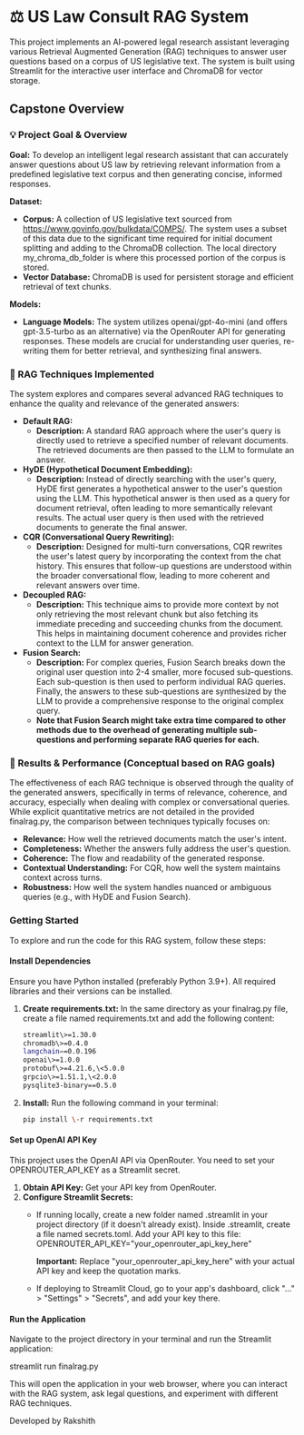 # **⚖️ US Law Consult RAG System**

This project implements an AI-powered legal research assistant leveraging various Retrieval Augmented Generation (RAG) techniques to answer user questions based on a corpus of US legislative text. The system is built using Streamlit for the interactive user interface and ChromaDB for vector storage.

## **Capstone Overview**

### **💡 Project Goal & Overview**

**Goal:** To develop an intelligent legal research assistant that can accurately answer questions about US law by retrieving relevant information from a predefined legislative text corpus and then generating concise, informed responses.

**Dataset:**

* **Corpus:** A collection of US legislative text sourced from https://www.govinfo.gov/bulkdata/COMPS/. The system uses a subset of this data due to the significant time required for initial document splitting and adding to the ChromaDB collection. The local directory my\_chroma\_db\_folder is where this processed portion of the corpus is stored.  
* **Vector Database:** ChromaDB is used for persistent storage and efficient retrieval of text chunks.

**Models:**

* **Language Models:** The system utilizes openai/gpt-4o-mini (and offers gpt-3.5-turbo as an alternative) via the OpenRouter API for generating responses. These models are crucial for understanding user queries, re-writing them for better retrieval, and synthesizing final answers.

### **🧠 RAG Techniques Implemented**

The system explores and compares several advanced RAG techniques to enhance the quality and relevance of the generated answers:

* **Default RAG:**  
  * **Description:** A standard RAG approach where the user's query is directly used to retrieve a specified number of relevant documents. The retrieved documents are then passed to the LLM to formulate an answer.  
* **HyDE (Hypothetical Document Embedding):**  
  * **Description:** Instead of directly searching with the user's query, HyDE first generates a hypothetical answer to the user's question using the LLM. This hypothetical answer is then used as a query for document retrieval, often leading to more semantically relevant results. The actual user query is then used with the retrieved documents to generate the final answer.  
* **CQR (Conversational Query Rewriting):**  
  * **Description:** Designed for multi-turn conversations, CQR rewrites the user's latest query by incorporating the context from the chat history. This ensures that follow-up questions are understood within the broader conversational flow, leading to more coherent and relevant answers over time.  
* **Decoupled RAG:**  
  * **Description:** This technique aims to provide more context by not only retrieving the most relevant chunk but also fetching its immediate preceding and succeeding chunks from the document. This helps in maintaining document coherence and provides richer context to the LLM for answer generation.  
* **Fusion Search:**  
  * **Description:** For complex queries, Fusion Search breaks down the original user question into 2-4 smaller, more focused sub-questions. Each sub-question is then used to perform individual RAG queries. Finally, the answers to these sub-questions are synthesized by the LLM to provide a comprehensive response to the original complex query.
  * **Note that Fusion Search might take extra time compared to other methods due to the overhead of generating multiple sub-questions and performing separate RAG queries for each.**

### **🧪 Results & Performance (Conceptual based on RAG goals)**

The effectiveness of each RAG technique is observed through the quality of the generated answers, specifically in terms of relevance, coherence, and accuracy, especially when dealing with complex or conversational queries. While explicit quantitative metrics are not detailed in the provided finalrag.py, the comparison between techniques typically focuses on:

* **Relevance:** How well the retrieved documents match the user's intent.  
* **Completeness:** Whether the answers fully address the user's question.  
* **Coherence:** The flow and readability of the generated response.  
* **Contextual Understanding:** For CQR, how well the system maintains context across turns.  
* **Robustness:** How well the system handles nuanced or ambiguous queries (e.g., with HyDE and Fusion Search).

### **Getting Started**

To explore and run the code for this RAG system, follow these steps:

#### **Install Dependencies**

Ensure you have Python installed (preferably Python 3.9+). All required libraries and their versions can be installed.

1. **Create requirements.txt:** In the same directory as your finalrag.py file, create a file named requirements.txt and add the following content:
   ```bash
   streamlit\>=1.30.0  
   chromadb\>=0.4.0  
   langchain==0.0.196  
   openai\>=1.0.0  
   protobuf\>=4.21.6,\<5.0.0  
   grpcio\>=1.51.1,\<2.0.0  
   pysqlite3-binary==0.5.0
   ```

2. **Install:** Run the following command in your terminal:

   ```bash
   pip install \-r requirements.txt
   ```

#### **Set up OpenAI API Key**

This project uses the OpenAI API via OpenRouter. You need to set your OPENROUTER\_API\_KEY as a Streamlit secret.

1. **Obtain API Key:** Get your API key from OpenRouter.  
2. **Configure Streamlit Secrets:**  
   * If running locally, create a new folder named .streamlit in your project directory (if it doesn't already exist). Inside .streamlit, create a file named secrets.toml. Add your API key to this file:  
     OPENROUTER\_API\_KEY="your\_openrouter\_api\_key\_here"

     **Important:** Replace "your\_openrouter\_api\_key\_here" with your actual API key and keep the quotation marks.  
   * If deploying to Streamlit Cloud, go to your app's dashboard, click "..." \> "Settings" \> "Secrets", and add your key there.

#### **Run the Application**

Navigate to the project directory in your terminal and run the Streamlit application:

streamlit run finalrag.py

This will open the application in your web browser, where you can interact with the RAG system, ask legal questions, and experiment with different RAG techniques.

Developed by Rakshith